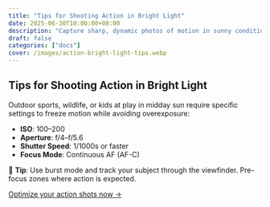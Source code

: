 ```yaml
---
title: "Tips for Shooting Action in Bright Light"
date: 2025-06-30T10:00:00+08:00
description: "Capture sharp, dynamic photos of motion in sunny conditions with fast shutter speeds and smart exposure control."
draft: false
categories: ["docs"]
cover: /images/action-bright-light-tips.webp
---
```


## Tips for Shooting Action in Bright Light

Outdoor sports, wildlife, or kids at play in midday sun require specific settings to freeze motion while avoiding overexposure:

- **ISO**: 100–200
- **Aperture**: f/4–f/5.6
- **Shutter Speed**: 1/1000s or faster
- **Focus Mode**: Continuous AF (AF-C)

📸 **Tip**: Use burst mode and track your subject through the viewfinder. Pre-focus zones where action is expected.

[Optimize your action shots now →](/)